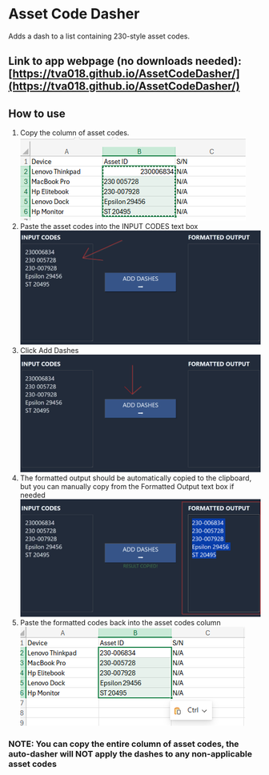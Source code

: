 # Asset Code Dasher
Adds a dash to a list containing 230-style asset codes.

## Link to app webpage (no downloads needed): [https://tva018.github.io/AssetCodeDasher/](https://tva018.github.io/AssetCodeDasher/)

## How to use
1. Copy the column of asset codes.</br>
![Copy asset codes](instructionImages/copyInitialCells.png)
2. Paste the asset codes into the INPUT CODES text box</br>
![Paste asset codes into INPUT CODES](instructionImages/pasteIntoInput.png)
3. Click Add Dashes</br>
![Add Dashes Button](instructionImages/convert.png)
4. The formatted output should be automatically copied to the clipboard, but you can manually copy from the Formatted Output text box if needed</br>
![Formatted Output](instructionImages/outputCopied.png)
5. Paste the formatted codes back into the asset codes column</br>
![Paste back in excel sheet](instructionImages/pasteOutputBackIn.png)

### NOTE: You can copy the entire column of asset codes, the auto-dasher will NOT apply the dashes to any non-applicable asset codes
